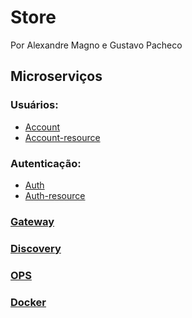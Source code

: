 # Store

Por Alexandre Magno e Gustavo Pacheco

## Microserviços

### Usuários:
- [Account](https://github.com/alemagno10/platform.store.account)
- [Account-resource](https://github.com/alemagno10/platform.store.account-resource)

### Autenticação:

- [Auth](https://github.com/alemagno10/platform.store.auth)
- [Auth-resource](https://github.com/alemagno10/platform.store.auth-resource)

### [Gateway](https://github.com/alemagno10/platform.store.gateway)
### [Discovery](https://github.com/alemagno10/platform.store.discovery) 
### [OPS](https://github.com/alemagno10/platform.store.ops)
### [Docker](https://github.com/alemagno10/platform.store.docker-api)
